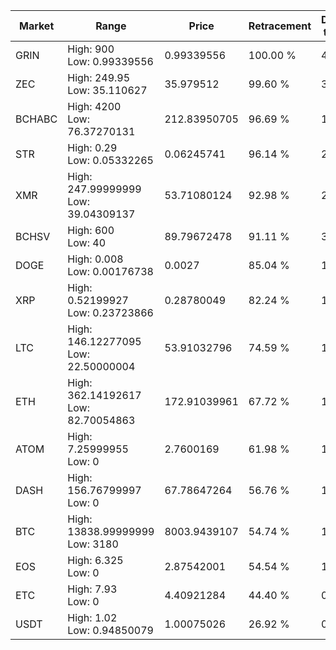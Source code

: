| Market | Range | Price| Retracement | Doubles to 50% |
| --- | --- | --- | --- | --- |
| GRIN | High: 900<br />Low: 0.99339556 | 0.99339556 | 100.00 % | 453.49 |
| ZEC | High: 249.95<br />Low: 35.110627 | 35.979512 | 99.60 % | 3.96 |
| BCHABC | High: 4200<br />Low: 76.37270131 | 212.83950705 | 96.69 % | 10.05 |
| STR | High: 0.29<br />Low: 0.05332265 | 0.06245741 | 96.14 % | 2.75 |
| XMR | High: 247.99999999<br />Low: 39.04309137 | 53.71080124 | 92.98 % | 2.67 |
| BCHSV | High: 600<br />Low: 40 | 89.79672478 | 91.11 % | 3.56 |
| DOGE | High: 0.008<br />Low: 0.00176738 | 0.0027 | 85.04 % | 1.81 |
| XRP | High: 0.52199927<br />Low: 0.23723866 | 0.28780049 | 82.24 % | 1.32 |
| LTC | High: 146.12277095<br />Low: 22.50000004 | 53.91032796 | 74.59 % | 1.56 |
| ETH | High: 362.14192617<br />Low: 82.70054863 | 172.91039961 | 67.72 % | 1.29 |
| ATOM | High: 7.25999955<br />Low: 0 | 2.7600169 | 61.98 % | 1.32 |
| DASH | High: 156.76799997<br />Low: 0 | 67.78647264 | 56.76 % | 1.16 |
| BTC | High: 13838.99999999<br />Low: 3180 | 8003.9439107 | 54.74 % | 1.06 |
| EOS | High: 6.325<br />Low: 0 | 2.87542001 | 54.54 % | 1.10 |
| ETC | High: 7.93<br />Low: 0 | 4.40921284 | 44.40 % | 0.00 |
| USDT | High: 1.02<br />Low: 0.94850079 | 1.00075026 | 26.92 % | 0.00 |

